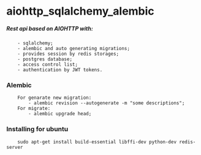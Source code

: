 # aiohttp_sqlalchemy_alembic

##### Rest api based on AIOHTTP with: 
```
    - sqlalchemy;
    - alembic and auto generating migrations;
    - provides session by redis storages;
    - postgres database; 
    - access control list;
    - authentication by JWT tokens.
```

### Alembic
```
    For genarate new migration:
        - alembic revision --autogenerate -m "some descriptions";
    For migrate:
        - alembic upgrade head;
```

### Installing for ubuntu
```
    sudo apt-get install build-essential libffi-dev python-dev redis-server
```